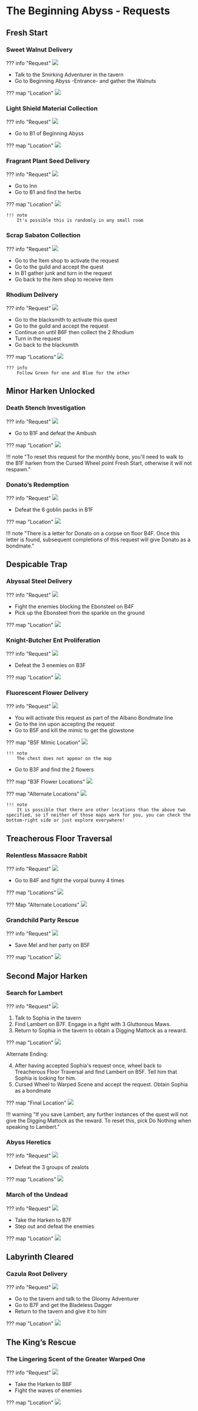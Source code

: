 # The Beginning Abyss - Requests

## Fresh Start

### Sweet Walnut Delivery
<!-- --8<-- [start:sweet-walnut-delivery] -->
??? info "Request"
    ![](img/image_1.png)

- Talk to the Smirking Adventurer in the tavern  
- Go to Beginning Abyss -Entrance- and gather the Walnuts

??? map "Location"
    ![](img/image_2.png)
<!-- --8<-- [end:sweet-walnut-delivery] -->

### Light Shield Material Collection
<!-- --8<-- [start:light-shield-material-collection] -->
??? info "Request"
    ![](img/image_3.png)

- Go to B1 of Beginning Abyss

??? map "Location"
    ![](img/image_4.png)
<!-- --8<-- [end:light-shield-material-collection] -->

### Fragrant Plant Seed Delivery
<!-- --8<-- [start:fragrant-plant-seed-delivery] -->
??? info "Request"
    ![](img/image_5.png)

- Go to Inn  
- Go to B1 and find the herbs

??? map "Location"
    ![](img/image_6.png)
    
    !!! note
        It's possible this is randomly in any small room
<!-- --8<-- [end:fragrant-plant-seed-delivery] -->

### Scrap Sabaton Collection
<!-- --8<-- [start:scrap-sabaton-collection] -->
??? info "Request"
    ![](img/image_7.png)

- Go to the Item shop to activate the request  
- Go to the guild and accept the quest  
- In B1 gather junk and turn in the request  
- Go back to the item shop to receive item
<!-- --8<-- [end:scrap-sabaton-collection] -->

### Rhodium Delivery
<!-- --8<-- [start:rhodium-delivery] -->
??? info "Request"
    ![](img/image_8.png)

- Go to the blacksmith to activate this quest  
- Go to the guild and accept the request   
- Continue on until B6F then collect the 2 Rhodium  
- Turn in the request  
- Go back to the blacksmith

??? map "Locations"
    ![](img/image_9.png)

    ??? info
        Follow Green for one and Blue for the other
<!-- --8<-- [end:rhodium-delivery] -->

## Minor Harken Unlocked

### Death Stench Investigation

??? info "Request"
    ![](img/image_19.png)

- Go to B1F and defeat the Ambush

??? map "Location"
    ![](img/image_20.png)

!!! note "To reset this request for the monthly bone, you'll need to walk to the B1F harken from the Cursed Wheel point Fresh Start, otherwise it will not respawn."
 
### Donato’s Redemption

??? info "Request"
    ![](img/image_24.png)

- Defeat the 6 goblin packs in B1F

??? map "Location"
    ![](img/image_25.png)

!!! note "There is a letter for Donato on a corpse on floor B4F.  Once this letter is found, subsequent completions of this request will give Donato as a bondmate."

## Despicable Trap

### Abyssal Steel Delivery
<!-- --8<-- [start:abyssal-steel-delivery] -->
??? info "Request"
    ![](img/image_29.png)

- Fight the enemies blocking the Ebonsteel on B4F
- Pick up the Ebonsteel from the sparkle on the ground

??? map "Location"
    ![](img/image_30.png)
<!-- --8<-- [end:abyssal-steel-delivery] -->

### Knight-Butcher Ent Proliferation

??? info "Request"
    ![](img/image_31.png)

- Defeat the 3 enemies on B3F

??? map "Location"
    ![](img/image_32.png)

### Fluorescent Flower Delivery
<!-- --8<-- [start:fluorescent-flower-delivery] -->
??? info "Request"
    ![](img/image_33.png)

- You will activate this request as part of the Albano Bondmate line  
- Go to the inn upon accepting the request  
- Go to B5F and kill the mimic to get the glowstone  

??? map "B5F Mimic Location"
    ![](img/image_34.png)

    !!! note
        The chest does not appear on the map

- Go to B3F and find the 2 flowers

??? map "B3F Flower Locations"
    ![](img/image_35.png)

??? map "Alternate Locations"
    ![](img/fluorescent_flowers_alt_location.png)

    !!! note
        It is possible that there are other locations than the above two specified, so if neither of those maps work for you, you can check the bottom-right side or just explore everywhere!
<!-- --8<-- [end:fluorescent-flower-delivery] -->

## Treacherous Floor Traversal

### Relentless Massacre Rabbit

??? info "Request"
    ![](img/image_44.png)

- Go to B4F and fight the vorpal bunny 4 times

??? map "Locations"
    ![](img/image_45.png)

??? Map "Alternate Locations"
    ![](img/rabbits-alternate-locations.jpg)

### Grandchild Party Rescue

??? info "Request"
    ![](img/image_46.png)

- Save Mel and her party on B5F

??? map "Location"
    ![](img/image_47.png)

## Second Major Harken

### Search for Lambert

??? info "Request"
    ![](img/image_52.png)

1. Talk to Sophia in the tavern  
2. Find Lambert on B7F. Engage in a fight with 3 Gluttonous Maws.
3. Return to Sophia in the tavern to obtain a Digging Mattock as a reward.

??? map "Location"
    ![](img/image_53.png)

Alternate Ending:

4. After having accepted Sophia's request once, wheel back to Treacherous Floor Traversal and find Lambert on B5F. Tell him that Sophia is looking for him.
5. Cursed Wheel to Warped Scene and accept the request. Obtain Sophia as a bondmate

??? map "Final Location"
    ![](img/lambert-b5f-location.png)

!!! warning "If you save Lambert, any further instances of the quest will not give the Digging Mattock as the reward. To reset this, pick Do Nothing when speaking to Lambert."

### Abyss Heretics

??? info "Request"
    ![](img/image_55.png)

- Defeat the 3 groups of zealots

??? map "Locations"
    ![](img/image_82.png)

### March of the Undead

??? info "Request"
    ![](img/image_57.png)

- Take the Harken to B7F
- Step out and defeat the enemies

??? map "Location"
    ![](img/image_58.png)

## Labyrinth Cleared

### Cazula Root Delivery
<!-- --8<-- [start:cazula-root-delivery] -->
??? info "Request"
    ![](img/image_64.png)

- Go to the tavern and talk to the Gloomy Adventurer  
- Go to B7F and get the Bladeless Dagger  
- Return to the tavern and give it to him

??? map "Location"
    ![](img/image_65.png)
<!-- --8<-- [end:cazula-root-delivery] -->

## The King’s Rescue

### The Lingering Scent of the Greater Warped One

??? info "Request"
    ![](img/image_66.png)

- Take the Harken to B8F
- Fight the waves of enemies

??? map "Location"
    ![](img/image_67.png)
